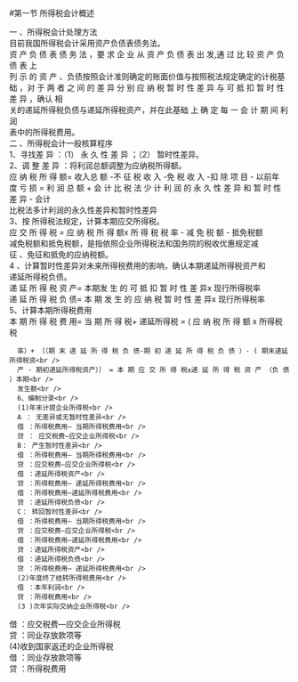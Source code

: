 #第一节 所得税会计概述
<p> 一 、所得税会计处理方法<br />
      目前我国所得税会计采用资产负债表债务法。<br />
      资 产 负 债 表 债 务 法 ，要 求 企 业 从 资 产 负 债 表 出 发,通 过 比 较 资 产 负 债 表 上<br />
      列 示 的 资 产 、负债按照会计准则确定的账面价值与按照税法规定确定的计税基<br />
      础 ，对 于 两 者 之 间 的 差 异 分 别 应 纳 税 暂 时 性 差 异 与 可 抵 扣 暂 时 性 差 异 ，确认 相<br />
      关的递延所得税负债与递延所得税资产，并在此基础 上 确 定 每 一 会 计 期 间 利 润<br />
      表中的所得税费用。<br />
      二 、所得税会计一般核算程序<br />
      1、寻找差 异 ：（1） 永 久 性 差 异 ；（2） 暂时性差异。<br />
      2、调 整 差 异 ：将利润总额调整为应纳税所得额。<br />
      应 纳 税 所 得 额= 收入总 额 -不 征 税 收 入 -免 税 收 入 -扣 除 项 目 - 以前年<br />
      度 亏 损 = 利 润 总 额 + 会 计 比 税 法 少 计 利 润 的 永 久 性 差 异 和 暂 时 性 差 异 - 会计<br />
      比税法多计利润的永久性差异和暂时性差异<br />
      3、按 所得税法规定，计算本期应交所得税。<br />
      应 交 所 得 税 = 应 纳 税 所 得 额x 所 得 税 税 率 - 减 免 税 额 - 抵免税额<br />
      减免税额和抵免税额，是指依照企业所得税法和国务院的税收优惠规定减<br />
      征 、免征和抵免的应纳税额。<br />
      4 、计算暂时性差异对未来所得税费用的影响，确认本期递延所得税资产和<br />
      递延所得税负债。<br />
      递 延 所 得 税 资 产= 本期发 生 的 可 抵 扣 暂 时 性 差 异x 现行所得税率<br />
      递 延 所 得 税 负 债= 本 期 发 生 的 应 纳 税 暂 时 性 差 异x 现行所得税率<br />
      5、计算本期所得税费用<br />
      本 期 所 得 税 费 用= 当 期 所 得 税+ 递延所得税 = ( 应 纳 税 所 得 额 x 所得税税<br />

      率）+ 〔（期 末 递 延 所 得 税 负 债-期 初 递 延 所 得 税 负 债 ）- ( 期末递延所得税资<br />
      产 - 期初递延所得税资产）〕 = 本 期 应 交 所 得 税±递 延 所 得 税 资 产 （负 债 ）本期<br />
      发生额<br />
      6、编制分录<br />
      (1)年末计提企业所得税<br />
      A ： 无差异或无暂时性差异<br />
      借 ：所得税费用— 当期所得税费用<br />
      贷 ： 应交税费—应交企业所得税<br />
      B： 产生暂时性差异<br />
      借 ：所得税费用— 当期所得税费用<br />
      贷 ：应交税费—应交企业所得税<br />
      借 ：递延所得税资产<br />
      贷 ：所得税费用— 递延所得税费用<br />
      借 ：所得税费用—递延所得税费用<br />
      贷 ：递延所得税负债<br />
      C： 转回暂时性差异<br />
      借 ：所得税费用— 当期所得税费用<br />
      贷 ：应交税费—应交企业所得税<br />
      借 ：所得税费用—递延所得税费用<br />
      贷 ：递延所得税资产<br />
      借 ：递延所得税负债<br />
      贷 ：所得税费用— 递延所得税费用<br />
      (2)年度终了结转所得税费用<br />
      借 ：本年利润<br />
      贷 ：所得税费用<br />
      (3 )次年实际交纳企业所得税<br />
借 ：应交税费—应交企业所得税<br />
贷 ：同业存放款项等<br />
(4)收到国家返还的企业所得税<br />
借 ：同业存放款项等<br />
贷 ：所得税费用      <br />
<br />
<br />
<br />
      <br />
    </p>